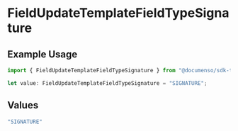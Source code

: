 # FieldUpdateTemplateFieldTypeSignature

## Example Usage

```typescript
import { FieldUpdateTemplateFieldTypeSignature } from "@documenso/sdk-typescript/models/operations";

let value: FieldUpdateTemplateFieldTypeSignature = "SIGNATURE";
```

## Values

```typescript
"SIGNATURE"
```
